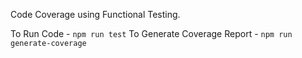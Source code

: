 Code Coverage using Functional Testing.

To Run Code - ```npm run test```
To Generate Coverage Report - ```npm run generate-coverage ```